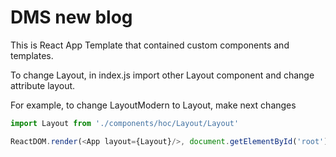 # DMS new blog

This is React App Template that contained custom components and templates.

To change Layout, in index.js import other Layout component and change attribute layout.

For example, to change LayoutModern to Layout, make next changes

```javascript
import Layout from './components/hoc/Layout/Layout'

ReactDOM.render(<App layout={Layout}/>, document.getElementById('root'));
```